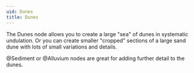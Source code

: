 ```yaml
---
uid: Dunes
title: Dunes
---
```


The Dunes node allows you to create a large "sea" of dunes in systematic undulation. Or you can create smaller "cropped" sections of a large sand dune with lots of small variations and details.

@Sediment or @Alluvium nodes are great for adding further detail to the dunes.
